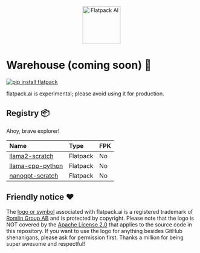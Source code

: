 <div align="center">
  <img src="https://raw.githubusercontent.com/romlingroup/flatpack-ai/main/client/static/images/flatpack_ai_logo.svg" width="100" height="100" alt="Flatpack AI">
</div>

# Warehouse (coming soon) 👀

[![pip install flatpack](https://img.shields.io/badge/pip%20install-flatpack-5865f2)](https://pypi.org/project/flatpack/)

flatpack.ai is experimental; please avoid using it for production.

## Registry 📦

Ahoy, brave explorer!

| Name                                                                                                | Type     | FPK |
|:----------------------------------------------------------------------------------------------------|:---------|:----|
| [llama2-scratch](https://github.com/romlingroup/flatpack-ai/tree/main/warehouse/llama2-scratch)     | Flatpack | No  |
| [llama-cpp-python](https://github.com/romlingroup/flatpack-ai/tree/main/warehouse/llama-cpp-pythoh) | Flatpack | No  |
| [nanogpt-scratch](https://github.com/romlingroup/flatpack-ai/tree/main/warehouse/nanogpt-scratch)   | Flatpack | No  |

## Friendly notice ❤️

The [logo or symbol](https://github.com/romlingroup/flatpack-ai/blob/main/client/static/images/flatpack_ai_logo.svg) associated with flatpack.ai is a registered trademark of [Romlin Group AB](https://romlin.com) and is protected by copyright. Please note that the logo is NOT covered by the [Apache License 2.0](https://www.apache.org/licenses/LICENSE-2.0) that applies to the source code in this repository. If you want to use the logo for anything besides GitHub shenanigans, please ask for permission first. Thanks a million for being super awesome and respectful!
